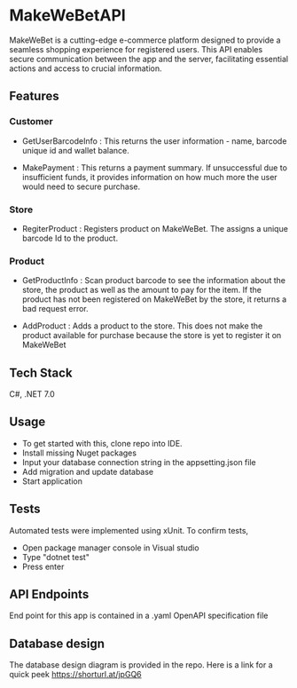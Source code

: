 # MakeWeBetAPI
 MakeWeBet is a cutting-edge e-commerce platform designed to provide a seamless shopping experience for registered users. This API enables secure communication between the app and the server, facilitating essential actions and access to crucial information.
 
## Features
### Customer
* GetUserBarcodeInfo : This returns the user information - name, barcode unique id and wallet balance.

* MakePayment : This returns a payment summary. If unsuccessful due to insufficient funds, it provides information on how much more the user would need to secure purchase.

### Store
* RegiterProduct : Registers product on MakeWeBet. The assigns a unique barcode Id to the product.

### Product
* GetProductInfo : Scan product barcode to see the information about the store, the product as well as the amount to pay for the item. If the product has not been registered on MakeWeBet by the store, it returns a bad request error.

* AddProduct : Adds a product to the store. This does not make the product available for purchase because the store is yet to register it on MakeWeBet

## Tech Stack
C#, .NET 7.0

## Usage
* To get started with this, clone repo into IDE.
* Install missing Nuget packages
* Input your database connection string in the appsetting.json file
* Add migration and update database
* Start application

## Tests
Automated tests were implemented using xUnit. To confirm tests, 
* Open package manager console in Visual studio
* Type "dotnet test"
* Press enter

## API Endpoints
End point for this app is contained in a .yaml OpenAPI specification file

## Database design
The database design diagram is provided in the repo. Here is a link for a quick peek
https://shorturl.at/jpGQ6

